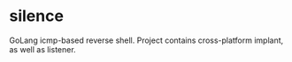 # silence
GoLang icmp-based reverse shell. Project contains cross-platform implant, as well as listener. 
